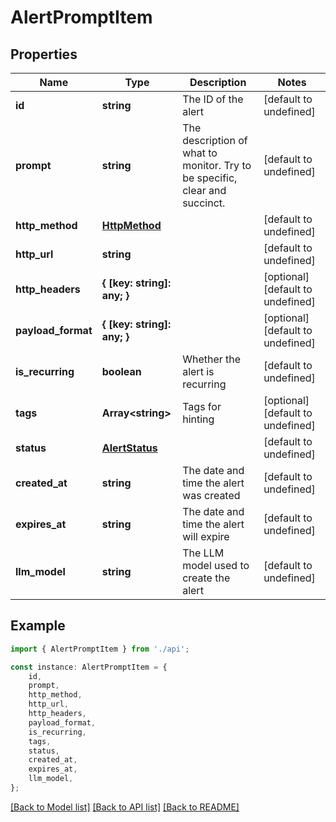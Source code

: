 # AlertPromptItem


## Properties

Name | Type | Description | Notes
------------ | ------------- | ------------- | -------------
**id** | **string** | The ID of the alert | [default to undefined]
**prompt** | **string** | The description of what to monitor. Try to be specific, clear and succinct. | [default to undefined]
**http_method** | [**HttpMethod**](HttpMethod.md) |  | [default to undefined]
**http_url** | **string** |  | [default to undefined]
**http_headers** | **{ [key: string]: any; }** |  | [optional] [default to undefined]
**payload_format** | **{ [key: string]: any; }** |  | [optional] [default to undefined]
**is_recurring** | **boolean** | Whether the alert is recurring | [default to undefined]
**tags** | **Array&lt;string&gt;** | Tags for hinting | [optional] [default to undefined]
**status** | [**AlertStatus**](AlertStatus.md) |  | [default to undefined]
**created_at** | **string** | The date and time the alert was created | [default to undefined]
**expires_at** | **string** | The date and time the alert will expire | [default to undefined]
**llm_model** | **string** | The LLM model used to create the alert | [default to undefined]

## Example

```typescript
import { AlertPromptItem } from './api';

const instance: AlertPromptItem = {
    id,
    prompt,
    http_method,
    http_url,
    http_headers,
    payload_format,
    is_recurring,
    tags,
    status,
    created_at,
    expires_at,
    llm_model,
};
```

[[Back to Model list]](../README.md#documentation-for-models) [[Back to API list]](../README.md#documentation-for-api-endpoints) [[Back to README]](../README.md)
